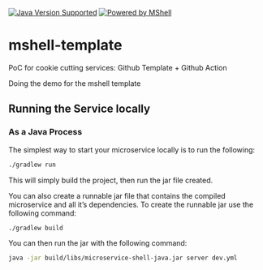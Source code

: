[![Java Version Supported](https://badges.prod.aws.skyscnr.com/badge?type=static&text=Java&value=21&colour=%2344CC11)]()
[![Powered by MShell](https://badges.prod.aws.skyscnr.com/badge?type=static&text=powered%20by&value=mshell&colour=%2300B2D6)](https://skyscanner.atlassian.net/l/cp/17g4epUL)

# mshell-template
PoC for cookie cutting services: Github Template + Github Action

Doing the demo for the mshell template

## Running the Service locally
### As a Java Process

The simplest way to start your microservice locally is to run the following:

```bash
./gradlew run
```

This will simply build the project, then run the jar file created.

You can also create a runnable jar file that contains the compiled microservice and all it’s dependencies. To create the runnable jar use the following command:

```bash
./gradlew build
```

You can then run the jar with the following command:

```bash
java -jar build/libs/microservice-shell-java.jar server dev.yml
```
